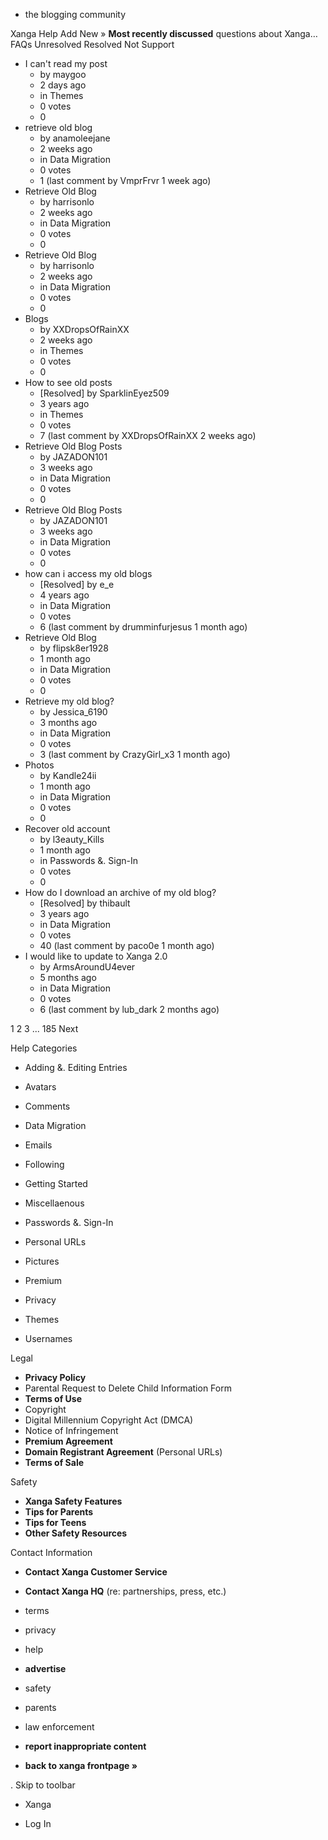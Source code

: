 *   the blogging community

Xanga Help Add New » **Most recently discussed** questions about Xanga… FAQs Unresolved Resolved Not Support

*   I can't read my post
    *   by maygoo
    *   2 days ago
    *   in Themes
    *   0 votes
    *   0
*   retrieve old blog
    *   by anamoleejane
    *   2 weeks ago
    *   in Data Migration
    *   0 votes
    *   1 (last comment by VmprFrvr 1 week ago)
*   Retrieve Old Blog
    *   by harrisonlo
    *   2 weeks ago
    *   in Data Migration
    *   0 votes
    *   0
*   Retrieve Old Blog
    *   by harrisonlo
    *   2 weeks ago
    *   in Data Migration
    *   0 votes
    *   0
*   Blogs
    *   by XXDropsOfRainXX
    *   2 weeks ago
    *   in Themes
    *   0 votes
    *   0
*   How to see old posts
    *   \[Resolved\] by SparklinEyez509
    *   3 years ago
    *   in Themes
    *   0 votes
    *   7 (last comment by XXDropsOfRainXX 2 weeks ago)
*   Retrieve Old Blog Posts
    *   by JAZADON101
    *   3 weeks ago
    *   in Data Migration
    *   0 votes
    *   0
*   Retrieve Old Blog Posts
    *   by JAZADON101
    *   3 weeks ago
    *   in Data Migration
    *   0 votes
    *   0
*   how can i access my old blogs
    *   \[Resolved\] by e\_e
    *   4 years ago
    *   in Data Migration
    *   0 votes
    *   6 (last comment by drumminfurjesus 1 month ago)
*   Retrieve Old Blog
    *   by flipsk8er1928
    *   1 month ago
    *   in Data Migration
    *   0 votes
    *   0
*   Retrieve my old blog?
    *   by Jessica\_6190
    *   3 months ago
    *   in Data Migration
    *   0 votes
    *   3 (last comment by CrazyGirl\_x3 1 month ago)
*   Photos
    *   by Kandle24ii
    *   1 month ago
    *   in Data Migration
    *   0 votes
    *   0
*   Recover old account
    *   by l3eauty\_Kills
    *   1 month ago
    *   in Passwords &. Sign-In
    *   0 votes
    *   0
*   How do I download an archive of my old blog?
    *   \[Resolved\] by thibault
    *   3 years ago
    *   in Data Migration
    *   0 votes
    *   40 (last comment by paco0e 1 month ago)
*   I would like to update to Xanga 2.0
    *   by ArmsAroundU4ever
    *   5 months ago
    *   in Data Migration
    *   0 votes
    *   6 (last comment by lub\_dark 2 months ago)

1 2 3 ... 185 Next

Help Categories

*   Adding &. Editing Entries
*   Avatars
*   Comments
*   Data Migration
*   Emails
*   Following
*   Getting Started
*   Miscellaenous

*   Passwords &. Sign-In
*   Personal URLs
*   Pictures
*   Premium
*   Privacy
*   Themes
*   Usernames

Legal

*   **Privacy Policy**
*   Parental Request to Delete Child Information Form
*   **Terms of Use**
*   Copyright
*   Digital Millennium Copyright Act (DMCA)
*   Notice of Infringement
*   **Premium Agreement**
*   **Domain Registrant Agreement** (Personal URLs)
*   **Terms of Sale**

Safety

*   **Xanga Safety Features**
*   **Tips for Parents**
*   **Tips for Teens**
*   **Other Safety Resources**

Contact Information

*   **Contact Xanga Customer Service**
*   **Contact Xanga HQ** (re: partnerships, press, etc.)

*   terms
*   privacy
*   help
*   **advertise**

*   safety
*   parents
*   law enforcement
*   **report inappropriate content**

*   **back to xanga frontpage »**

<img src="http://pixel.quantserve.com/pixel/p-87h-iNOVooym2.gif" style="display: none" height="1" width="1" alt="Quantcast"/>. Skip to toolbar

*   Xanga

*   Log In